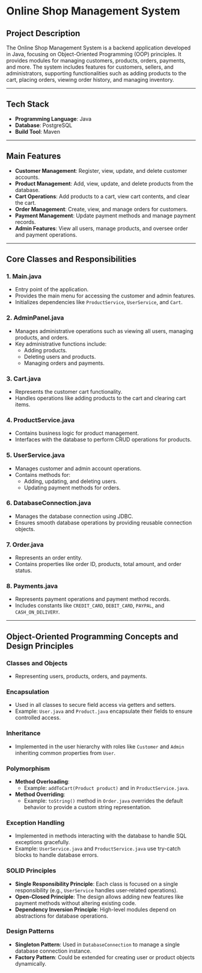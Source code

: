 # Online Shop Management System

## Project Description

The Online Shop Management System is a backend application developed in Java, focusing on Object-Oriented Programming (OOP) principles. It provides modules for managing customers, products, orders, payments, and more. The system includes features for customers, sellers, and administrators, supporting functionalities such as adding products to the cart, placing orders, viewing order history, and managing inventory.

---

## Tech Stack

- **Programming Language**: Java
- **Database**: PostgreSQL
- **Build Tool**: Maven

---


## Main Features
- **Customer Management**: Register, view, update, and delete customer accounts.
- **Product Management**: Add, view, update, and delete products from the database.
- **Cart Operations**: Add products to a cart, view cart contents, and clear the cart.
- **Order Management**: Create, view, and manage orders for customers.
- **Payment Management**: Update payment methods and manage payment records.
- **Admin Features**: View all users, manage products, and oversee order and payment operations.

---

## Core Classes and Responsibilities

### 1. **Main.java**
- Entry point of the application.
- Provides the main menu for accessing the customer and admin features.
- Initializes dependencies like `ProductService`, `UserService`, and `Cart`.

### 2. **AdminPanel.java**
- Manages administrative operations such as viewing all users, managing products, and orders.
- Key administrative functions include:
  - Adding products.
  - Deleting users and products.
  - Managing orders and payments.

### 3. **Cart.java**
- Represents the customer cart functionality.
- Handles operations like adding products to the cart and clearing cart items.

### 4. **ProductService.java**
- Contains business logic for product management.
- Interfaces with the database to perform CRUD operations for products.

### 5. **UserService.java**
- Manages customer and admin account operations.
- Contains methods for:
  - Adding, updating, and deleting users.
  - Updating payment methods for orders.

### 6. **DatabaseConnection.java**
- Manages the database connection using JDBC.
- Ensures smooth database operations by providing reusable connection objects.

### 7. **Order.java**
- Represents an order entity.
- Contains properties like order ID, products, total amount, and order status.

### 8. **Payments.java**
- Represents payment operations and payment method records.
- Includes constants like `CREDIT_CARD`, `DEBIT_CARD`, `PAYPAL`, and `CASH_ON_DELIVERY`.

---

## Object-Oriented Programming Concepts and Design Principles

### **Classes and Objects**
- Representing users, products, orders, and payments.

### **Encapsulation**
- Used in all classes to secure field access via getters and setters.
- Example: `User.java` and `Product.java` encapsulate their fields to ensure controlled access.

### **Inheritance**
- Implemented in the user hierarchy with roles like `Customer` and `Admin` inheriting common properties from `User`.

### **Polymorphism**
- **Method Overloading**:
  - Example: `addToCart(Product product)` and in `ProductService.java`.
- **Method Overriding**:
  - Example: `toString()` method in `Order.java` overrides the default behavior to provide a custom string representation.

### **Exception Handling**
- Implemented in methods interacting with the database to handle SQL exceptions gracefully.
- Example: `UserService.java` and `ProductService.java` use try-catch blocks to handle database errors.

### **SOLID Principles**
- **Single Responsibility Principle**: Each class is focused on a single responsibility (e.g., `UserService` handles user-related operations).
- **Open-Closed Principle**: The design allows adding new features like payment methods without altering existing code.
- **Dependency Inversion Principle**: High-level modules depend on abstractions for database operations.

### **Design Patterns**
- **Singleton Pattern**: Used in `DatabaseConnection` to manage a single database connection instance.
- **Factory Pattern**: Could be extended for creating user or product objects dynamically.





